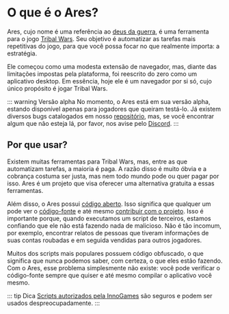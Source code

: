 # O que é o Ares?

Ares, cujo nome é uma referência ao [deus da guerra](https://pt.wikipedia.org/wiki/Ares), é uma ferramenta para o jogo [Tribal Wars](https://www.tribalwars.com.br/). Seu objetivo é automatizar as tarefas mais repetitivas do jogo, para que você possa focar no que realmente importa: a estratégia.

Ele começou como uma modesta extensão de navegador, mas, diante das limitações impostas pela plataforma, foi reescrito do zero como um aplicativo desktop. Em essência, hoje ele é um navegador por si só, cujo único propósito é jogar Tribal Wars.

::: warning Versão alpha
No momento, o Ares está em sua versão alpha, estando disponível apenas para jogadores que queiram testá-lo. Já existem diversos bugs catalogados em nosso [repositório](https://github.com/ferreira-tb/ares/issues), mas, se você encontrar algum que não esteja lá, por favor, nos avise pelo [Discord](https://discord.gg/tNQbrqbmdK).
:::

## Por que usar?
Existem muitas ferramentas para Tribal Wars, mas, entre as que automatizam tarefas, a maioria é paga. A razão disso é muito óbvia e a cobrança costuma ser justa, mas nem todo mundo pode ou quer pagar por isso. Ares é um projeto que visa oferecer uma alternativa gratuita a essas ferramentas.

Além disso, o Ares possui [código aberto](https://pt.wikipedia.org/wiki/C%C3%B3digo_aberto). Isso significa que qualquer um pode ver o [código-fonte](https://github.com/ferreira-tb/ares) e até mesmo [contribuir com o projeto](./contribute.md). Isso é importante porque, quando executamos um script de terceiros, estamos confiando que ele não está fazendo nada de malicioso. Não é tão incomum, por exemplo, encontrar relatos de pessoas que tiveram informações de suas contas roubadas e em seguida vendidas para outros jogadores.

Muitos dos scripts mais populares possuem código obfuscado, o que significa que nunca podemos saber, com certeza, o que eles estão fazendo. Com o Ares, esse problema simplesmente não existe: você pode verificar o código-fonte sempre que quiser e até mesmo compilar o aplicativo você mesmo.

::: tip Dica
[Scripts autorizados pela InnoGames](https://forum.tribalwars.net/index.php?forums/approved-public-scripts.582/) são seguros e podem ser usados despreocupadamente.
:::
